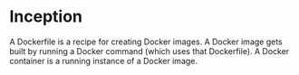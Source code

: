 # Inception

A Dockerfile is a recipe for creating Docker images. A Docker image gets built by running a Docker command (which uses that Dockerfile). A Docker container is a running instance of a Docker image.

<!---
docker build -t hello-world .
docker run -p 80:80 -v /User/Benjamin...:/var/www/html/ hello-world

/var/run/mysqld/mysqld.sock
--->